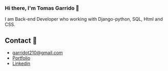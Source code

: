 ### Hi there,  I'm Tomas Garrido    👋

I am Back-end Developer who working with Django-python, SQL, Html and CSS.

## Contact  💬


- <a href="mailto:garridot210@gmail.com" target="_blank">garridot210@gmail.com</a>
- <a href="https://garrido-portfolio.herokuapp.com/"  target="_blank">Portfolio</a>
- <a href="https://www.linkedin.com/in/tomas-garrido/"  target="_blank">Linkedin</a> 



